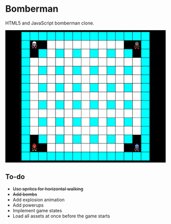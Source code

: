 # Bomberman

HTML5 and JavaScript bomberman clone.

![Bomberman](screenshot.png)

## To-do

+ ~~Use sprites for horizontal walking~~
+ ~~Add bombs~~
+ Add explosion animation
+ Add powerups
+ Implement game states
+ Load all assets at once before the game starts
